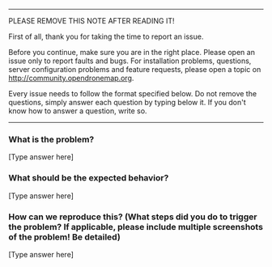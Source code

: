 ****************************************
PLEASE REMOVE THIS NOTE AFTER READING IT!

First of all, thank you for taking the time to report an issue.

Before you continue, make sure you are in the right place. Please open an issue only to report faults and bugs. For installation problems, questions, server configuration problems and feature requests, please open a topic on http://community.opendronemap.org. 

Every issue needs to follow the format specified below. Do not remove the questions, simply answer each question by typing below it. If you don't know how to answer a question, write so.
****************************************

### What is the problem?

[Type answer here]

### What should be the expected behavior?

[Type answer here]

### How can we reproduce this? (What steps did you do to trigger the problem? If applicable, please include multiple screenshots of the problem! Be detailed)

[Type answer here]
